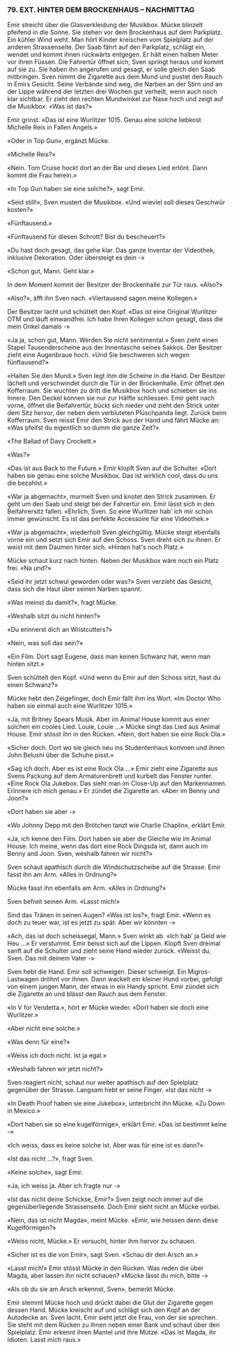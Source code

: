 ### 79. EXT. HINTER DEM BROCKENHAUS – NACHMITTAG

Emir streicht über die Glasverkleidung der Musikbox. Mücke blinzelt pfeifend in die Sonne. Sie stehen vor dem Brockenhaus auf dem Parkplatz. Ein kühler Wind weht. Man hört Kinder kreischen vom Spielplatz auf der anderen Strassenseite. Der Saab fährt auf den Parkplatz, schlägt ein, wendet und kommt ihnen rückwärts entgegen. Er hält einen halben Meter vor ihren Füssen. Die Fahrertür öffnet sich, Sven springt heraus und kommt auf sie zu. Sie haben ihn angerufen und gesagt, er solle gleich den Saab mitbringen. Sven nimmt die Zigarette aus dem Mund und pustet den Rauch in Emirs Gesicht. Seine Verbände sind weg, die Narben an der Stirn und an der Lippe während der letzten drei Wochen gut verheilt, wenn auch noch klar sichtbar. Er zieht den rechten Mundwinkel zur Nase hoch und zeigt auf die Musikbox: «Was ist das?»

Emir grinst. «Das ist eine Wurlitzer 1015. Genau eine solche liebkost Michelle Reis in Fallen Angels.»

«Oder in Top Gun», ergänzt Mücke.

«Michelle Reis?»

«Nein. Tom Cruise hockt dort an der Bar und dieses Lied ertönt. Dann kommt die Frau herein.»

«In Top Gun haben sie eine solche?», sagt Emir.

«Seid still!», Sven mustert die Musikbox. «Und wieviel soll dieses Geschwür kosten?»

«Fünftausend.»

«Fünftausend für diesen Schrott? Bist du bescheuert?»

«Du hast doch gesagt, das gehe klar. Das ganze Inventar der Videothek, inklusive Dekoration. Oder übersteigt es dein -»

«Schon gut, Mann. Geht klar.»

In dem Moment kommt der Besitzer der Brockenhalle zur Tür raus. «Also?»

«Also?», äfft ihn Sven nach. «Viertausend sagen meine Kollegen.»

Der Besitzer lacht und schüttelt den Kopf. «Das ist eine Original Wurlitzer OTM und läuft einwandfrei. Ich habe Ihren Kollegen schon gesagt, dass die mein Onkel damals -»

«Ja ja, schon gut, Mann. Werden Sie nicht sentimental.» Sven zieht einen Stapel Tausenderscheine aus der Innentasche seines Sakkos. Der Besitzer zieht eine Augenbraue hoch. «Und Sie beschweren sich wegen fünftausend?»

«Halten Sie den Mund.» Sven legt ihm die Scheine in die Hand. Der Besitzer lächelt und verschwindet durch die Tür in der Brockenhalle. Emir öffnet den Kofferraum. Sie wuchten zu dritt die Musikbox hoch und schieben sie ins Innere. Den Deckel können sie nur zur Hälfte schliessen. Emir geht nach vorne, öffnet die Beifahrertür, bückt sich nieder und zieht den Strick unter dem Sitz hervor, der neben dem verbluteten Plüschpanda liegt. Zurück beim Kofferraum. Sven reisst Emir den Strick aus der Hand und fährt Mücke an: «Was pfeifst du eigentlich so dumm die ganze Zeit?»

«The Ballad of Davy Crockett.»

«Was?»

«Das ist aus Back to the Future.» Emir klopft Sven auf die Schulter. «Dort haben sie genau eine solche Musikbox. Das ist wirklich cool, dass du uns die bezahlst.»

«War ja abgemacht», murmelt Sven und knotet den Strick zusammen. Er geht um den Saab und steigt bei der Fahrertür ein. Emir lässt sich in den Beifahrersitz fallen. «Ehrlich, Sven. So eine Wurlitzer hab’ ich mir schon immer gewünscht. Es ist das perfekte Accessoire für eine Videothek.»

«War ja abgemacht», wiederholt Sven gleichgültig. Mücke steigt ebenfalls vorne ein und setzt sich Emir auf den Schoss. Sven dreht sich zu ihnen. Er weist mit dem Daumen hinter sich. «Hinten hat's noch Platz.»

Mücke schaut kurz nach hinten. Neben der Musikbox wäre noch ein Platz frei. «Na und?»

«Seid ihr jetzt schwul geworden oder was?» Sven verzieht das Gesicht, dass sich die Haut über seinen Narben spannt.

«Was meinst du damit?», fragt Mücke.

«Weshalb sitzt du nicht hinten?»

«Du erinnerst dich an Wristcutters?»

«Nein, was soll das sein?»

«Ein Film. Dort sagt Eugene, dass man keinen Schwanz hat, wenn man hinten sitzt.»

Sven schüttelt den Kopf. «Und wenn du Emir auf den Schoss sitzt, hast du einen Schwanz?»

Mücke hebt den Zeigefinger, doch Emir fällt ihm ins Wort. «Im Doctor Who haben sie einmal auch eine Wurlitzer 1015.»

«Ja, mit Britney Spears Musik. Aber im Animal House kommt aus einer solchen ein cooles Lied. Louie, Louie ...» Mücke singt das Lied aus Animal House. Emir stösst ihn in den Rücken. «Nein, dort haben sie eine Rock Ola.»

«Sicher doch. Dort wo sie gleich neu ins Studentenhaus kommen und ihnen John Belushi über die Schuhe pisst.»

«Sag ich doch. Aber es ist eine Rock Ola ...» Emir zieht eine Zigarette aus Svens Packung auf dem Armaturenbrett und kurbelt das Fenster runter. «Eine Rock Ola Jukebox. Das sieht man im Close-Up auf den Markennamen. Erinnere ich mich genau.» Er zündet die Zigarette an. «Aber im Benny und Joon?»

«Dort haben sie aber -»

«Wo Johnny Depp mit den Brötchen tanzt wie Charlie Chaplin», erklärt Emir.

«Ja, ich kenne den Film. Dort haben sie aber die Gleiche wie im Animal House. Ich meine, wenn das dort eine Rock Dingsda ist, dann auch im Benny and Joon. Sven, weshalb fahren wir nicht?»

Sven schaut apathisch durch die Windschutzscheibe auf die Strasse. Emir fasst ihn am Arm. «Alles in Ordnung?»

Mücke fasst ihn ebenfalls am Arm. «Alles in Ordnung?»

Sven befreit seinen Arm. «Lasst mich!»

Sind das Tränen in seinen Augen? «Was ist los?», fragt Emir. «Wenn es doch zu teuer war, ist es jetzt zu spät. Aber wir könnten -»

«Ach, das ist doch scheissegal, Mann.» Sven winkt ab. «Ich hab’ ja Geld wie Heu ...» Er verstummt. Emir beisst sich auf die Lippen. Klopft Sven dreimal sanft auf die Schulter und zieht seine Hand wieder zurück. «Weisst du, Sven. Das mit deinem Vater -»

Sven hebt die Hand. Emir soll schweigen. Dieser schweigt. Ein Migros-Lastwagen dröhnt vor ihnen. Dann wackelt ein kleiner Hund vorbei, gefolgt von einem jungen Mann, der etwas in ein Handy spricht. Emir zündet sich die Zigarette an und blässt den Rauch aus dem Fenster.

«In V for Vendetta.», hört er Mücke wieder. «Dort haben sie doch eine Wurlitzer.»

«Aber nicht eine solche.»

«Was denn für eine?»

«Weiss ich doch nicht. Ist ja egal.»

«Weshalb fahren wir jetzt nicht?»

Sven reagiert nicht, schaut nur weiter apathisch auf den Spielplatz gegenüber der Strasse. Langsam hebt er seine Finger. «Ist das nicht -»

«In Death Proof haben sie eine Jukebox», unterbricht ihn Mücke. «Zu Down in Mexico.»

«Dort haben sie so eine kugelförmige», erklärt Emir. «Das ist bestimmt keine -»

«Ich weiss, dass es keine solche ist. Aber was für eine ist es dann?»

«Ist das nicht ...?», fragt Sven.

«Keine solche», sagt Emir.

«Ja, ich weiss ja. Aber ich fragte nur -»

«Ist das nicht deine Schickse, Emir?» Sven zeigt noch immer auf die gegenüberliegende Strassenseite. Doch Emir sieht nicht an Mücke vorbei.

«Nein, das ist nicht Magda», meint Mücke. «Emir, wie heissen denn diese Kugelförmigen?»

«Weiss nicht, Mücke.» Er versucht, hinter ihm hervor zu schauen.

«Sicher ist es die von Emir», sagt Sven. «Schau dir den Arsch an.»

«Lasst mich!» Emir stösst Mücke in den Rücken. Was reden die über Magda, aber lassen ihn nicht schauen? «Mücke lässt du mich, bitte -»

«Als ob du sie am Arsch erkennst, Sven», bemerkt Mücke.

Emir stemmt Mücke hoch und drückt dabei die Glut der Zigarette gegen dessen Hand. Mücke kreischt auf und schlägt sich den Kopf an der Autodecke an. Sven lacht. Emir sieht jetzt die Frau, von der sie sprechen. Sie steht mit dem Rücken zu ihnen neben einer Bank und schaut über den Spielplatz. Emir erkennt ihren Mantel und ihre Mütze. «Das ist Magda, ihr Idioten. Lasst mich raus.»